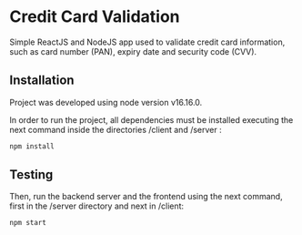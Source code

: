 # Credit Card Validation

Simple ReactJS and NodeJS app used to validate credit card information, such as card number (PAN), expiry date and security code (CVV).

## Installation

Project was developed using node version v16.16.0.

In order to run the project, all dependencies must be installed executing the next command inside the directories /client and /server :  

```bash
npm install
```

## Testing

Then, run the backend server and the frontend using the next command, first in the /server directory and next in /client: 

```bash
npm start
```
